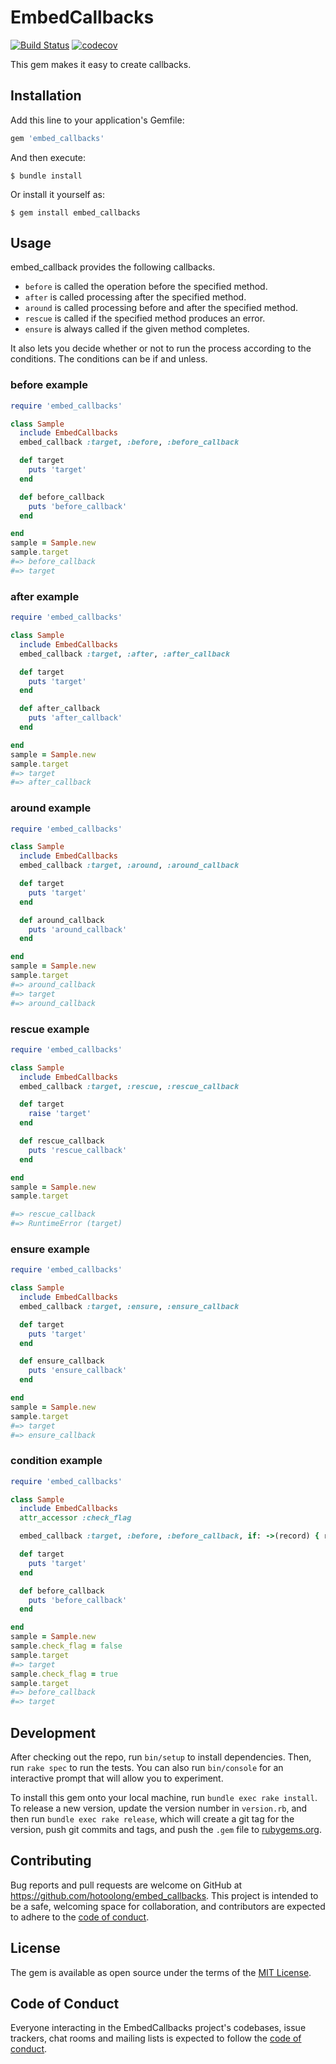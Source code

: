 # EmbedCallbacks

[![Build Status](https://travis-ci.org/hotoolong/embed_callbacks.svg?branch=main)](https://travis-ci.org/hotoolong/embed_callbacks)
[![codecov](https://codecov.io/gh/hotoolong/embed_callbacks/branch/main/graph/badge.svg)](https://codecov.io/gh/hotoolong/embed_callbacks)

This gem makes it easy to create callbacks.

## Installation

Add this line to your application's Gemfile:

```ruby
gem 'embed_callbacks'
```

And then execute:

    $ bundle install

Or install it yourself as:

    $ gem install embed_callbacks

## Usage

embed_callback provides the following callbacks.

- `before` is called the operation before the specified method.
- `after` is called processing after the specified method.
- `around` is called processing before and after the specified method.
- `rescue` is called if the specified method produces an error.
- `ensure` is always called if the given method completes.

It also lets you decide whether or not to run the process according to the conditions.
The conditions can be if and unless.

### before example

```ruby
require 'embed_callbacks'

class Sample
  include EmbedCallbacks
  embed_callback :target, :before, :before_callback

  def target
    puts 'target'
  end

  def before_callback
    puts 'before_callback'
  end

end
sample = Sample.new
sample.target
#=> before_callback
#=> target
```

### after example

```ruby
require 'embed_callbacks'

class Sample
  include EmbedCallbacks
  embed_callback :target, :after, :after_callback

  def target
    puts 'target'
  end

  def after_callback
    puts 'after_callback'
  end

end
sample = Sample.new
sample.target
#=> target
#=> after_callback
```

### around example

```ruby
require 'embed_callbacks'

class Sample
  include EmbedCallbacks
  embed_callback :target, :around, :around_callback

  def target
    puts 'target'
  end

  def around_callback
    puts 'around_callback'
  end

end
sample = Sample.new
sample.target
#=> around_callback
#=> target
#=> around_callback
```
### rescue example

```ruby
require 'embed_callbacks'

class Sample
  include EmbedCallbacks
  embed_callback :target, :rescue, :rescue_callback

  def target
    raise 'target'
  end

  def rescue_callback
    puts 'rescue_callback'
  end

end
sample = Sample.new
sample.target

#=> rescue_callback
#=> RuntimeError (target)
```

### ensure example

```ruby
require 'embed_callbacks'

class Sample
  include EmbedCallbacks
  embed_callback :target, :ensure, :ensure_callback

  def target
    puts 'target'
  end

  def ensure_callback
    puts 'ensure_callback'
  end

end
sample = Sample.new
sample.target
#=> target
#=> ensure_callback
```

### condition example

```ruby
require 'embed_callbacks'

class Sample
  include EmbedCallbacks
  attr_accessor :check_flag

  embed_callback :target, :before, :before_callback, if: ->(record) { record.check_flag }

  def target
    puts 'target'
  end

  def before_callback
    puts 'before_callback'
  end

end
sample = Sample.new
sample.check_flag = false
sample.target
#=> target
sample.check_flag = true
sample.target
#=> before_callback
#=> target
```

## Development

After checking out the repo, run `bin/setup` to install dependencies. Then, run `rake spec` to run the tests. You can also run `bin/console` for an interactive prompt that will allow you to experiment.

To install this gem onto your local machine, run `bundle exec rake install`. To release a new version, update the version number in `version.rb`, and then run `bundle exec rake release`, which will create a git tag for the version, push git commits and tags, and push the `.gem` file to [rubygems.org](https://rubygems.org).

## Contributing

Bug reports and pull requests are welcome on GitHub at https://github.com/hotoolong/embed_callbacks. This project is intended to be a safe, welcoming space for collaboration, and contributors are expected to adhere to the [code of conduct](https://github.com/hotoolong/embed_callbacks/blob/main/CODE_OF_CONDUCT.md).


## License

The gem is available as open source under the terms of the [MIT License](https://opensource.org/licenses/MIT).

## Code of Conduct

Everyone interacting in the EmbedCallbacks project's codebases, issue trackers, chat rooms and mailing lists is expected to follow the [code of conduct](https://github.com/hotoolong/embed_callbacks/blob/main/CODE_OF_CONDUCT.md).
